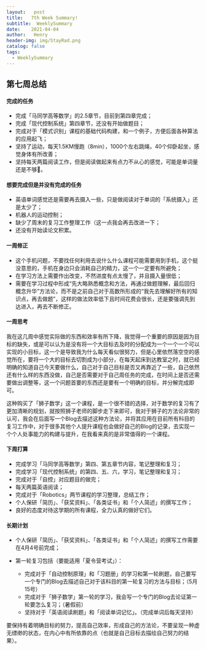 ```yaml
---
layout:   post
title:   7th Week Summary!
subtitle:  WeeklySummary
date:    2021-04-04
author:   Henry
header-img: img/StayRad.png
catalog: false
tags:
  - WeeklySummary
---
```

## 第七周总结
#### 完成的任务
+ 完成「马同学高等数学」的2.5章节，目前到第四章完成；
+ 完成「现代控制系统」第四章节，还没有开始做题目；
+ 完成对于「模式识别」课程的基础代码构建，和一个例子，方便后面各种算法的应用起飞；
+ 坚持了运动，每天1.5KM慢跑（8min），1000个左右跳绳，40个仰卧起坐，感觉身体有所改善；
+ 坚持每天两篇阅读工作，但是阅读做起来有点力不从心的感觉，可能是单词量还是不够🤔。

#### 想要完成但是并没有完成的任务
+ 英语单词感觉还是需要再去摄入一些，只是做阅读对于单词的「系统摄入」还是太少了；
+ 机器人的运动控制；
+ 缺少了周末的复习工作整理工作（这一点我会再去改进一下；
+ 还没有开始读论文积累。

#### 一周修正
+ 这个手机问题，不要找任何利用去说什么什么课程可能需要用到手机，这个挺没意思的，手机在身边只会消耗自己的精力，这一个一定要有所避免；
+ 在学习方法上需要作出改变，不然进度有点太慢了，并且摄入量很低；
+ 需要在学习过程中形成“先大略熟悉概念和方法，再通过做题理解，最后回归概念升华”方法论，而不是之前自己对于高数所形成的“我先去理解好所有的知识点，再去做题”，这样的做法效率低下且时间花费会很长，还是要强调先到达进入，再去不断修正。

#### 一周思考
我在这几周中感觉实际做的东西和效率有所下降，我觉得一个重要的原因是因为目标的缺失，或是可以认为是没有将一个大目标去及时的分配成为一个一个一个可以实现的小目标，这一个是导致我为什么每天看似很努力，但是心里依然落空空的感觉所在，要将一个大的目标去切割成为小部分，在每天起床到达教室之时，就已经明确的知道自己今天要做什么，自己对于自己目标是否又再靠近了一些，自己依然还有什么样的东西没做，自己是否需要对于自己周任务的完成，在时间上是否还需要做出调整等，这一个问题首要的东西还是要有一个明确的目标，并分解完成即可。

这种购买了「狮子数学」这一个课程，是一个很不错的选择，对于数学的复习有了更加清晰的规划，就按照狮子老师的脚步走下来即可，我对于狮子的方法论非常的认可，我会在后面写一个Blog去描述这种方法论，并将其应用在目前所有科目的复习工作中，对于很多其他个人提升课程也会做好自己的Blog的记录，去实现一个个人处事能力的构建与提升，在我看来真的是非常值得的一个课程。

#### 下周打算
+ 完成学习「马同学高等数学」第四、第五章节内容，笔记整理和复习；
+ 完成学习「现代控制系统」的第四、五、六，学习，笔记整理和复习；
+ 完成对于「自控」对应题目的做完；
+ 每天两篇英语阅读；
+ 完成对于「Robotics」两节课程的学习整理，总结工作；
+ 个人保研「简历」、「获奖资料」、「各类证书」和「个人简述」的撰写工作；
+ 良好的态度对待这学期的所有课程，全力认真的做好它们。

#### 长期计划
+ 个人保研「简历」、「获奖资料」、「各类证书」和「个人简述」的撰写工作需要在4月4号前完成；

+ 第一轮复习包括（要能适用「夏令营考试」）：
  + 完成对于「自动控制原理」和「习题册」的学习和第一轮刷题，自己要写一个专门的Blog去描述自己对于该科目的第一轮复习的方法与目标；（5月15号）
  + 完成对于「狮子数学」第一轮的学习，我会写一个专门的Blog去论证第一轮要怎么复习；（暑假前）
  + 坚持对于「英语阅读刷题」和「阅读单词记忆」。（完成单词后每天坚持）

要保持有着明确目标的努力，提高自己效率，形成自己的方法论，不要呈现一种虚无缥缈的状态，在内心中有所依靠的点（也就是自己目标去描绘自己努力的结果）。
